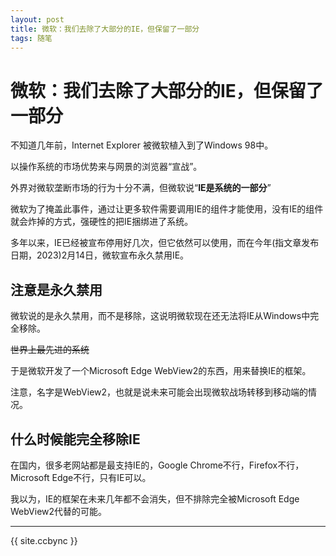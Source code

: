 ```yaml
---
layout: post
title: 微软：我们去除了大部分的IE，但保留了一部分
tags: 随笔
---
```


# 微软：我们去除了大部分的IE，但保留了一部分

不知道几年前，Internet Explorer 被微软植入到了Windows 98中。

以操作系统的市场优势来与网景的浏览器“宣战”。

外界对微软垄断市场的行为十分不满，但微软说“**IE是系统的一部分**”

微软为了掩盖此事件，通过让更多软件需要调用IE的组件才能使用，没有IE的组件就会炸掉的方式，强硬性的把IE捆绑进了系统。

多年以来，IE已经被宣布停用好几次，但它依然可以使用，而在今年(指文章发布日期，2023)2月14日，微软宣布永久禁用IE。

## 注意是永久禁用

微软说的是永久禁用，而不是移除，这说明微软现在还无法将IE从Windows中完全移除。

~~世界上最先进的系统~~

于是微软开发了一个Microsoft Edge WebView2的东西，用来替换IE的框架。

注意，名字是WebView2，也就是说未来可能会出现微软战场转移到移动端的情况。

## 什么时候能完全移除IE

在国内，很多老网站都是最支持IE的，Google Chrome不行，Firefox不行，Microsoft Edge不行，只有IE可以。

我以为，IE的框架在未来几年都不会消失，但不排除完全被Microsoft Edge WebView2代替的可能。

----------------

{{ site.ccbync }}
